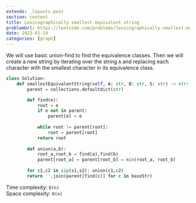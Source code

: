 ```yaml
---
extends: _layouts.post
section: content
title: Lexicographically smallest equivalent string
problemUrl: https://leetcode.com/problems/lexicographically-smallest-equivalent-string/
date: 2023-01-14
categories: [graph]
---
```


We will use basic union-find to find the equivalence classes. Then we will create a new string by iterating over the string `A` and replacing each character with the smallest character in its equivalence class.

```python
class Solution:
    def smallestEquivalentString(self, A: str, B: str, S: str) -> str:
        parent = collections.defaultdict(str)

        def find(e):
            root = e
            if e not in parent:
                parent[e] = e
            
            while root != parent[root]:
                root = parent[root]
            return root
        
        def union(a,b):
            root_a,root_b = find(a),find(b)
            parent[root_a] = parent[root_b] = min(root_a, root_b)
        
        for c1,c2 in zip(s1,s2): union(c1,c2)
        return ''.join(parent[find(c)] for c in baseStr)
```

Time complexity: `O(n)` <br/>
Space complexity: `O(n)`